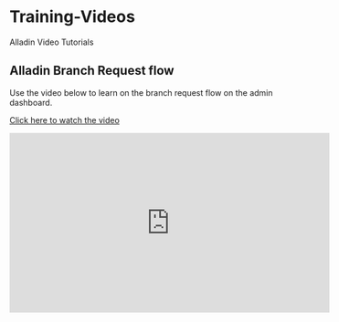 # Training-Videos
Alladin Video Tutorials
## Alladin Branch Request flow

Use the video below to learn on the branch request flow on the admin dashboard.

[Click here to watch the video](https://www.youtube.com/embed/Z1kCFECPqKo)

<iframe width="560" height="315" src="https://www.youtube.com/embed/Z1kCFECPqKo" title="YouTube video player" frameborder="0" allow="accelerometer; autoplay; clipboard-write; encrypted-media; gyroscope; picture-in-picture; web-share" allowfullscreen></iframe>

